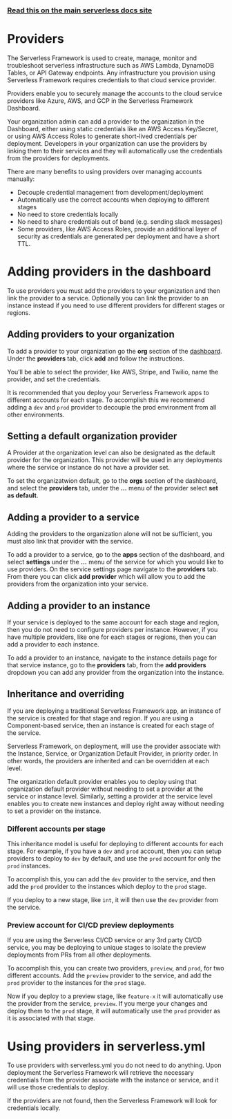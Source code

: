 <!--
title: Serverless Dashboard - Providers
menuText: Providers
menuOrder: 8
layout: Doc
-->

<!-- DOCS-SITE-LINK:START automatically generated  -->

### [Read this on the main serverless docs site](https://www.serverless.com/framework/docs/guides/providers/)

<!-- DOCS-SITE-LINK:END -->

# Providers

The Serverless Framework is used to create, manage, monitor and troubleshoot serverless infrastructure such as AWS Lambda, DynamoDB Tables, or API Gateway endpoints. Any infrastructure you provision using Serverless Framework requires credentials to that cloud service provider.

Providers enable you to securely manage the accounts to the cloud service providers like Azure, AWS, and GCP in the Serverless Framework Dashboard.

Your organization admin can add a provider to the organization in the Dashboard, either using static credentials like an AWS Access Key/Secret, or using AWS Access Roles to generate short-lived credentials per deployment. Developers in your organization can use the providers by linking them to their services and they will automatically use the credentials from the providers for deployments.

There are many benefits to using providers over managing accounts manually:

- Decouple credential management from development/deployment
- Automatically use the correct accounts when deploying to different stages
- No need to store credentials locally
- No need to share credentials out of band (e.g. sending slack messages)
- Some providers, like AWS Access Roles, provide an additional layer of security as credentials are generated per deployment and have a short TTL.

# Adding providers in the dashboard

To use providers you must add the providers to your organization and then link the provider to a service. Optionally you can link the provider to an instance instead if you need to use different providers for different stages or regions.

## Adding providers to your organization

To add a provider to your organization go the **org** section of the [dashboard](https://app.serverless.com). Under the **providers** tab, click **add** and follow the instructions.

You’ll be able to select the provider, like AWS, Stripe, and Twilio, name the provider, and set the credentials.

It is recommended that you deploy your Serverless Framework apps to different accounts for each stage. To accomplish this we recommend adding a `dev` and `prod` provider to decouple the prod environment from all other environments.

## Setting a default organization provider

A Provider at the organization level can also be designated as the default provider for the organization. This provider will be used in any deployments where the service or instance do not have a provider set.

To set the organizatwion default, go to the **orgs** section of the dashboard, and select the **providers** tab, under the **...** menu of the provider select **set as default**.

## Adding a provider to a service

Adding the providers to the organization alone will not be sufficient, you must also link that provider with the service.

To add a provider to a service, go to the **apps** section of the dashboard, and select **settings** under the **...** menu of the service for which you would like to use providers. On the service settings page navigate to the **providers** tab. From there you can click **add provider** which will allow you to add the providers from the organization into your service.

## Adding a provider to an instance

If your service is deployed to the same account for each stage and region, then you do not need to configure providers per instance. However, if you have multiple providers, like one for each stages or regions, then you can add a provider to each instance.

To add a provider to an instance, navigate to the instance details page for that service instance, go to the **providers** tab, from the **add providers** dropdown you can add any provider from the organization into the instance.

## Inheritance and overriding

If you are deploying a traditional Serverless Framework app, an instance of the service is created for that stage and region. If you are using a Component-based service, then an instance is created for each stage of the service.

Serverless Framework, on deployment, will use the provider associate with the Instance, Service, or Organization Default Provider, in priority order. In other words, the providers are inherited and can be overridden at each level.

The organization default provider enables you to deploy using that organization default provider without needing to set a provider at the service or instance level. Similarly, setting a provider at the service level enables you to create new instances and deploy right away without needing to set a provider on the instance.

### Different accounts per stage

This inheritance model is useful for deploying to different accounts for each stage. For example, if you have a `dev` and `prod` account, then you can setup providers to deploy to `dev` by default, and use the `prod` account for only the `prod` instances.

To accomplish this, you can add the `dev` provider to the service, and then add the `prod` provider to the instances which deploy to the `prod` stage.

If you deploy to a new stage, like `int`, it will then use the `dev` provider from the service.

### Preview account for CI/CD preview deployments

If you are using the Serverless CI/CD service or any 3rd party CI/CD service, you may be deploying to unique stages to isolate the preview deployments from PRs from all other deployments.

To accomplish this, you can create two providers, `preview`, and `prod`, for two different accounts. Add the `preview` provider to the service, and add the `prod` provider to the instances for the `prod` stage.

Now if you deploy to a preview stage, like `feature-x` it will automatically use the provider from the service, `preview`. If you merge your changes and deploy them to the `prod` stage, it will automatically use the `prod` provider as it is associated with that stage.

# Using providers in serverless.yml

To use providers with serverless.yml you do not need to do anything. Upon deployment the Serverless Framework will retrieve the necessary credentials from the provider associate with the instance or service, and it will use those credentials to deploy.

If the providers are not found, then the Serverless Framework will look for credentials locally.
